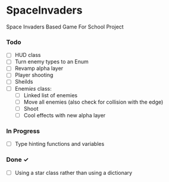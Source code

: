 # SpaceInvaders

Space Invaders Based Game For School Project 

### Todo

- [ ] HUD class
- [ ] Turn enemy types to an Enum
- [ ] Revamp alpha layer
- [ ] Player shooting
- [ ] Sheilds
- [ ] Enem*ies* class:
  - [ ] Linked list of enemies
  - [ ] Move all enemies (also check for collision with the edge)
  - [ ] Shoot
  - [ ] Cool effects with new alpha layer 

### In Progress

- [ ] Type hinting functions and variables

### Done ✓

- [ ] Using a star class rather than using a dictionary
